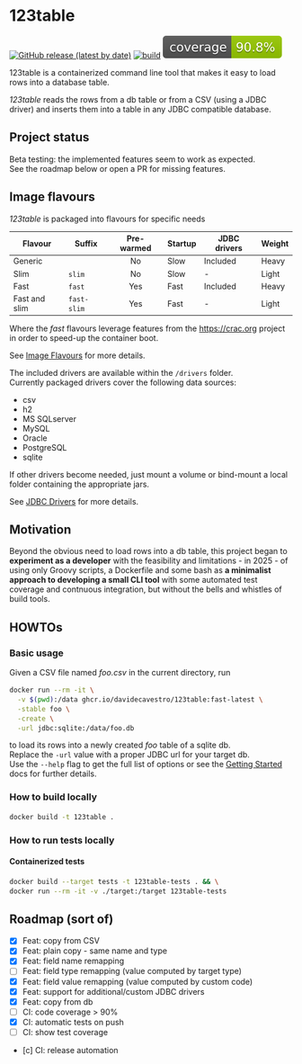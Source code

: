 # 123table

[![GitHub release (latest by date)](https://img.shields.io/github/v/release/davidecavestro/123table?logo=GitHub)](https://github.com/davidecavestro/123table/releases)
[![build](https://github.com/davidecavestro/123table/actions/workflows/build.yml/badge.svg)](https://github.com/davidecavestro/123table/actions/workflows/build.yml)
[![coverage](https://raw.githubusercontent.com/davidecavestro/123table/badges/jacoco.svg)](https://davidecavestro.github.io/123table/coverage/)


123table is a containerized command line tool that makes it easy to load rows into a database table.

_123table_ reads the rows from a db table or from a CSV (using a JDBC driver)
and inserts them into a table in any JDBC compatible database.

## Project status

Beta testing: the implemented features seem to work as expected.
<br>
See the roadmap below or open a PR for missing features.


## Image flavours

_123table_ is packaged into flavours for specific needs

| Flavour       | Suffix      | Pre-warmed | Startup | JDBC drivers | Weight |
| ------------- | ----------- |:----------:| ------- | ------------ | ------ |
| Generic       |             | No         | Slow    | Included     | Heavy  |
| Slim          | `slim`      | No         | Slow    | -            | Light  |
| Fast          | `fast`      | Yes        | Fast    | Included     | Heavy  |
| Fast and slim | `fast-slim` | Yes        | Fast    | -            | Light  |


Where the *fast* flavours leverage features from the https://crac.org project
in order to speed-up the container boot.

See [Image Flavours](https://davidecavestro.github.io/123table/guide/flavours.html) for more details.


The included drivers are available within the `/drivers` folder.
<br>
Currently packaged drivers cover the following data sources:
- csv
- h2
- MS SQLserver
- MySQL
- Oracle
- PostgreSQL
- sqlite

If other drivers become needed, just mount a volume or bind-mount
a local folder containing the appropriate jars.

See [JDBC Drivers](https://davidecavestro.github.io/123table/guide/drivers.html) for more details.


## Motivation

Beyond the obvious need to load rows into a db table, this project began
to **experiment as a developer** with the feasibility and limitations - in
2025 - of using only Groovy scripts, a Dockerfile and some bash as **a
minimalist approach to developing a small CLI tool** with some automated
test coverage and contnuous integration, but without the bells and whistles
of build tools.


## HOWTOs


### Basic usage

Given a CSV file named _foo.csv_ in the current directory, run

```bash
docker run --rm -it \
  -v $(pwd):/data ghcr.io/davidecavestro/123table:fast-latest \
  -stable foo \
  -create \
  -url jdbc:sqlite:/data/foo.db
```
to load its rows into a newly created *foo* table of a sqlite db.
<br>
Replace the `-url` value with a proper JDBC url for your target db. 
<br>
Use the `--help` flag to get the full list of options or see the 
[Getting Started](https://davidecavestro.github.io/123table/guide/getting-started/)
docs for further details.

### How to build locally

```bash
docker build -t 123table .
```


### How to run tests locally

#### Containerized tests

```bash
docker build --target tests -t 123table-tests . && \
docker run --rm -it -v ./target:/target 123table-tests
```

## Roadmap (sort of)

- [X] Feat: copy from CSV
- [X] Feat: plain copy - same name and type
- [x] Feat: field name remapping
- [ ] Feat: field type remapping (value computed by target type)
- [X] Feat: field value remapping (value computed by custom code)
- [x] Feat: support for additional/custom JDBC drivers
- [x] Feat: copy from db
- [ ] CI: code coverage > 90%
- [x] CI: automatic tests on push
- [ ] CI: show test coverage
- [c] CI: release automation

